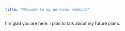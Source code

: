 ```yaml
---
title: "Welcome to my personal website"
---
```


I'm glad you are here. I plan to talk about my future plans.
